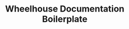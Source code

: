 ---
title: Wheelhouse Documentation Boilerplate

toc_footers:
  - <p>Copyright &copy; 2019 Wheelhouse DMG</p>

search: true

includes:
 - introduction
 - dev-onboarding
---